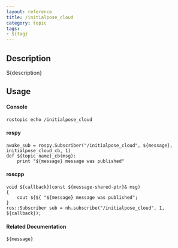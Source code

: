 ```yaml
---
layout: reference
title: /initialpose_cloud
category: topic
tags: 
- ${tag}
---
```


## Description
${description}

## Usage
#### Console
```
rostopic echo /initialpose_cloud
```

#### rospy
```
awake_sub = rospy.Subscriber("/initialpose_cloud", ${message}, initialpose_cloud_cb, 1)
def ${topic name}_cb(msg):
    print "${message} message was published"
```

#### roscpp
```
void ${callback}(const ${message-shared-ptr}& msg)
{
    cout ${${ "${message} message was published";
}
ros::Subscriber sub = nh.subscribe("/initialpose_cloud", 1, ${callback});
```

#### Related Documentation
``${message}``  